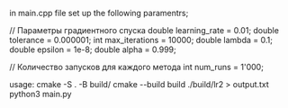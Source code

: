 in main.cpp file set up the following paramentrs;

 // Параметры градиентного спуска
  double learning_rate = 0.01;
  double tolerance = 0.000001;
  int max_iterations = 10000;
  double lambda = 0.1;
  double epsilon = 1e-8;
  double alpha = 0.999;

  // Количество запусков для каждого метода
  int num_runs = 1'000;



  usage:
  cmake -S . -B build/
  cmake --build build
  ./build/lr2 > output.txt
  python3 main.py